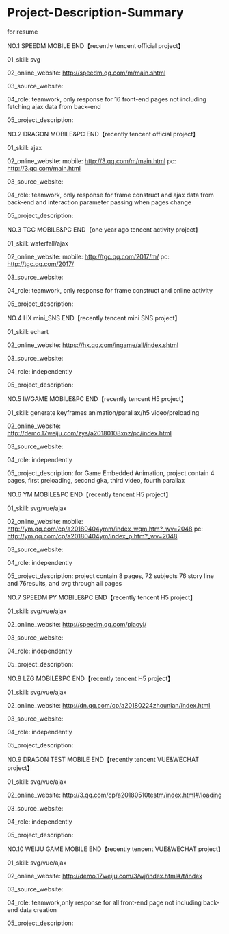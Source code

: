 # Project-Description-Summary
for resume

NO.1 SPEEDM MOBILE END【recently tencent official project】

01_skill: svg

02_online_website: http://speedm.qq.com/m/main.shtml

03_source_website:

04_role: teamwork, only response for 16 front-end pages not including fetching ajax data from back-end

05_project_description:


NO.2 DRAGON MOBILE&PC END【recently tencent official project】

01_skill: ajax

02_online_website: 
    mobile: http://3.qq.com/m/main.html
    pc: http://3.qq.com/main.html

03_source_website:

04_role: teamwork, only response for frame construct and ajax data from back-end and interaction parameter passing when pages change

05_project_description:


NO.3 TGC MOBILE&PC END【one year ago tencent activity project】

01_skill: waterfall/ajax

02_online_website: 
    mobile: http://tgc.qq.com/2017/m/
    pc: http://tgc.qq.com/2017/

03_source_website:

04_role: teamwork, only response for frame construct and online activity

05_project_description:


NO.4 HX mini_SNS END【recently tencent mini SNS project】

01_skill: echart

02_online_website: https://hx.qq.com/ingame/all/index.shtml

03_source_website:

04_role: independently

05_project_description:



NO.5 IWGAME MOBILE&PC END【recently tencent H5 project】

01_skill: generate keyframes animation/parallax/h5 video/preloading

02_online_website: http://demo.17weiju.com/zys/a20180108xnz/pc/index.html

03_source_website:

04_role: independently

05_project_description:
    for Game Embedded Animation, project contain 4 pages, first preloading, second gka, third video, fourth parallax


NO.6 YM MOBILE&PC END【recently tencent H5 project】

01_skill: svg/vue/ajax

02_online_website: 
    mobile: http://ym.qq.com/cp/a20180404ymm/index_wqm.htm?_wv=2048
    pc: http://ym.qq.com/cp/a20180404ym/index_p.htm?_wv=2048

03_source_website: 

04_role: independently

05_project_description:
    project contain 8 pages, 72 subjects 76 story line and 76results, and svg through all pages


NO.7 SPEEDM PY MOBILE&PC END【recently tencent H5 project】

01_skill: svg/vue/ajax

02_online_website: http://speedm.qq.com/piaoyi/

03_source_website: 

04_role: independently

05_project_description:

NO.8 LZG MOBILE&PC END【recently tencent H5 project】

01_skill: svg/vue/ajax

02_online_website: http://dn.qq.com/cp/a20180224zhounian/index.html

03_source_website: 

04_role: independently

05_project_description:


NO.9 DRAGON TEST MOBILE END【recently tencent VUE&WECHAT project】

01_skill: svg/vue/ajax

02_online_website: http://3.qq.com/cp/a20180510testm/index.html#/loading

03_source_website: 

04_role: independently

05_project_description:


NO.10 WEIJU GAME MOBILE END【recently tencent VUE&WECHAT project】

01_skill: svg/vue/ajax

02_online_website: http://demo.17weiju.com/3/wj/index.html#/t/index

03_source_website: 

04_role: teamwork,only response for all front-end page not including back-end data creation

05_project_description: